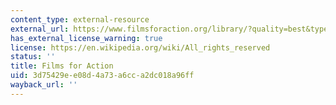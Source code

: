 ```yaml
---
content_type: external-resource
external_url: https://www.filmsforaction.org/library/?quality=best&type=evergreen&topic=1577&sort=new
has_external_license_warning: true
license: https://en.wikipedia.org/wiki/All_rights_reserved
status: ''
title: Films for Action
uid: 3d75429e-e08d-4a73-a6cc-a2dc018a96ff
wayback_url: ''
---
```

